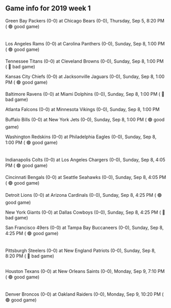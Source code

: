 ## Game info for 2019 week 1
Green Bay Packers (0-0) at Chicago Bears (0-0), Thursday, Sep 5, 8:20 PM (	:green_circle: good game)

<br/>Los Angeles Rams (0-0) at Carolina Panthers (0-0), Sunday, Sep 8, 1:00 PM (	:green_circle: good game)

Tennessee Titans (0-0) at Cleveland Browns (0-0), Sunday, Sep 8, 1:00 PM (	:red_circle: bad game)

Kansas City Chiefs (0-0) at Jacksonville Jaguars (0-0), Sunday, Sep 8, 1:00 PM (	:green_circle: good game)

Baltimore Ravens (0-0) at Miami Dolphins (0-0), Sunday, Sep 8, 1:00 PM (	:red_circle: bad game)

Atlanta Falcons (0-0) at Minnesota Vikings (0-0), Sunday, Sep 8, 1:00 PM

Buffalo Bills (0-0) at New York Jets (0-0), Sunday, Sep 8, 1:00 PM (	:green_circle: good game)

Washington Redskins (0-0) at Philadelphia Eagles (0-0), Sunday, Sep 8, 1:00 PM (	:green_circle: good game)

<br/>Indianapolis Colts (0-0) at Los Angeles Chargers (0-0), Sunday, Sep 8, 4:05 PM (	:green_circle: good game)

Cincinnati Bengals (0-0) at Seattle Seahawks (0-0), Sunday, Sep 8, 4:05 PM (	:green_circle: good game)

Detroit Lions (0-0) at Arizona Cardinals (0-0), Sunday, Sep 8, 4:25 PM (	:green_circle: good game)

New York Giants (0-0) at Dallas Cowboys (0-0), Sunday, Sep 8, 4:25 PM (	:red_circle: bad game)

San Francisco 49ers (0-0) at Tampa Bay Buccaneers (0-0), Sunday, Sep 8, 4:25 PM (	:green_circle: good game)

<br/>Pittsburgh Steelers (0-0) at New England Patriots (0-0), Sunday, Sep 8, 8:20 PM (	:red_circle: bad game)

<br/>Houston Texans (0-0) at New Orleans Saints (0-0), Monday, Sep 9, 7:10 PM (	:green_circle: good game)

<br/>Denver Broncos (0-0) at Oakland Raiders (0-0), Monday, Sep 9, 10:20 PM (	:green_circle: good game)

